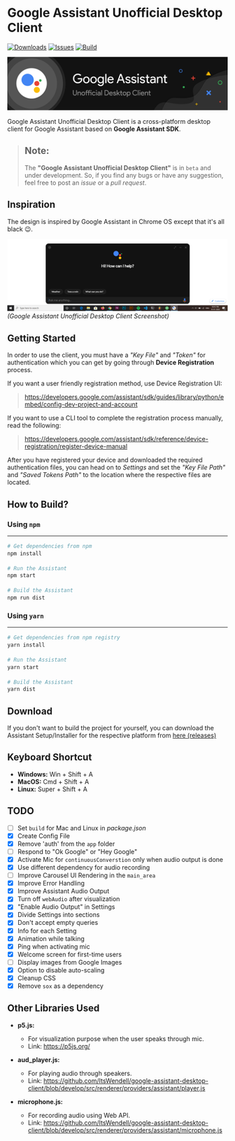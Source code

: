 # Google Assistant Unofficial Desktop Client

[![Downloads](https://img.shields.io/github/downloads/Melvin-Abraham/Google-Assistant-Unofficial-Desktop-Client/total.svg?logo=github&style=for-the-badge)][1]
[![Issues](https://img.shields.io/github/issues/Melvin-Abraham/Google-Assistant-Unofficial-Desktop-Client.svg?logo=github&style=for-the-badge)][2]
[![Build](https://img.shields.io/travis/com/Melvin-Abraham/Google-Assistant-Unofficial-Desktop-Client.svg?style=for-the-badge&logo=travis)][3]

![G Assist Banner](images/Banner.png)

Google Assistant Unofficial Desktop Client is a cross-platform desktop client for Google Assistant based on **Google Assistant SDK**.

> Note:
> ---
>
> The **"Google Assistant Unofficial Desktop Client"** is in `beta` and under development. So, if you find any bugs or have any suggestion, feel free to post an _issue_ or a _pull request_.

## Inspiration

The design is inspired by Google Assistant in Chrome OS except that it's all black 😉.

![G Assist Screenshot](images/Screenshot.png)
_(Google Assistant Unofficial Desktop Client Screenshot)_

## Getting Started

In order to use the client, you must have a _"Key File"_ and _"Token"_ for authentication which you can get by going through **Device Registration** process.

If you want a user friendly registration method, use Device Registration UI:
> https://developers.google.com/assistant/sdk/guides/library/python/embed/config-dev-project-and-account

If you want to use a CLI tool to complete the registration process manually, read the following:
> https://developers.google.com/assistant/sdk/reference/device-registration/register-device-manual

After you have registered your device and downloaded the required authentication files, you can head on to _Settings_ and set the _"Key File Path"_ and _"Saved Tokens Path"_ to the location where the respective files are located.

## How to Build?

### Using `npm`
---------------

```bash
# Get dependencies from npm
npm install

# Run the Assistant
npm start

# Build the Assistant
npm run dist
```

### Using `yarn`
----------------

```bash
# Get dependencies from npm registry
yarn install

# Run the Assistant
yarn start

# Build the Assistant
yarn dist
```

## Download

If you don't want to build the project for yourself, you can download the Assistant Setup/Installer for the respective platform from [here (releases)](https://github.com/Melvin-Abraham/Google-Assistant-Unofficial-Desktop-Client/releases)

## Keyboard Shortcut

* **Windows:** Win + Shift + A
* **MacOS:** Cmd + Shift + A
* **Linux:** Super + Shift + A

## TODO

- [ ] Set `build` for Mac and Linux in _package.json_
- [x] Create Config File
- [x] Remove 'auth' from the `app` folder
- [ ] Respond to "Ok Google" or "Hey Google"
- [x] Activate Mic for `continuousConverstion` only when audio output is done
- [x] Use different dependency for audio recording
- [ ] Improve Carousel UI Rendering in the `main_area`
- [x] Improve Error Handling
- [x] Improve Assistant Audio Output
- [x] Turn off `webAudio` after visualization
- [x] "Enable Audio Output" in Settings
- [x] Divide Settings into sections
- [x] Don't accept empty queries
- [x] Info for each Setting
- [x] Animation while talking
- [x] Ping when activating mic
- [x] Welcome screen for first-time users
- [ ] Display images from Google Images
- [x] Option to disable auto-scaling
- [x] Cleanup CSS
- [x] Remove `sox` as a dependency

## Other Libraries Used

* **p5.js:** 
  * For visualization purpose when the user speaks through mic.
  * Link: https://p5js.org/

* **aud_player.js:**
  * For playing audio through speakers.
  * Link: https://github.com/ItsWendell/google-assistant-desktop-client/blob/develop/src/renderer/providers/assistant/player.js

* **microphone.js:**
  * For recording audio using Web API.
  * Link: https://github.com/ItsWendell/google-assistant-desktop-client/blob/develop/src/renderer/providers/assistant/microphone.js

[1]: <https://github.com/Melvin-Abraham/Google-Assistant-Unofficial-Desktop-Client/releases>
[2]: <https://github.com/Melvin-Abraham/Google-Assistant-Unofficial-Desktop-Client/issues>
[3]: <https://travis-ci.org/github/Melvin-Abraham/Google-Assistant-Unofficial-Desktop-Client>